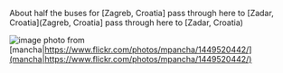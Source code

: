 About half the buses for [Zagreb, Croatia] pass through here to [Zadar, Croatia](Zagreb, Croatia] pass through here to [Zadar, Croatia)

![image](https://farm2.static.flickr.com/1364/1449520442_6f2e8ed0d5.jpg)
photo from [mancha|https://www.flickr.com/photos/mpancha/1449520442/](mancha|https://www.flickr.com/photos/mpancha/1449520442/)

